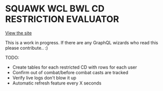 # SQUAWK WCL BWL CD RESTRICTION EVALUATOR
[View the site](https://scotho.github.io/squank/)

This is a work in progress. If there are any GraphQL wizards who read this please contribute.. :)

TODO:
- Create tables for each restricted CD with rows for each user
- Confirm out of combat/before combat casts are tracked
- Verify live logs don't blow it up
- Automatic refresh feature every X seconds